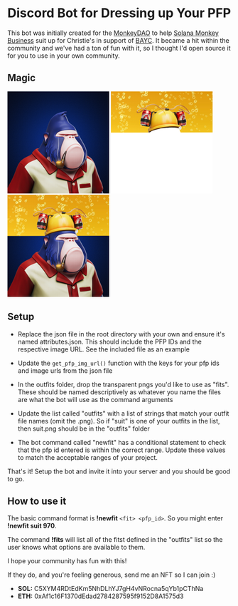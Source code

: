# Discord Bot for Dressing up Your PFP

This bot was initially created for the [MonkeyDAO](https://twitter.com/monkedao) to help [Solana Monkey Business](https://twitter.com/SolanaMBS) suit up for Christie's in support of [BAYC](https://twitter.com/BoredApeYC). It became a hit within the community and we've had a ton of fun with it, so I thought I'd open source it for you to use in your own community. 

## Magic
![clean_pfp](/docs/img/ape.png) ![suit](/docs/img/beer_hat.png) ![pfp_with_fit](/docs/img/beer-ape.png)

## Setup

* Replace the json file in the root directory with your own and ensure it's named attributes.json. This should include the PFP IDs and the respective image URL. See the included file as an example  

* Update the `get_pfp_img_url()` function with the keys for your pfp ids and image urls from the json file 

* In the outfits folder, drop the transparent pngs you'd like to use as "fits". These should be named descriptively as whatever you name the files are what the bot will use as the command arguments 

* Update the list called "outfits" with a list of strings that match your outfit file names (omit the .png). So if "suit" is one of your outfits in the list, then suit.png should be in the "outfits" folder 

* The bot command called "newfit" has a conditional statement to check that the pfp id entered is within the correct range. Update these values to match the acceptable ranges of your project.

That's it! Setup the bot and invite it into your server and you should be good to go. 

## How to use it

The basic command format is **!newfit** `<fit> <pfp_id>`. So you might enter **!newfit suit 970**. 

The command **!fits** will list all of the fitst defined in the "outfits" list so the user knows what options are available to them. 

I hope your community has fun with this! 

If they do, and you're feeling generous, send me an NFT so I can join :) 

* **SOL:** C5XYM4RDtEdKm5NhDLhYJ7gH4vNRocna5qYb1pCThNa
* **ETH:** 0xAf1c16F1370dEdad2784287595f9152D8A1575d3
